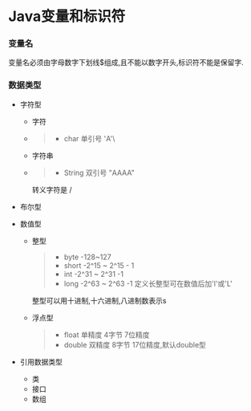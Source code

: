 # Java变量和标识符

### 变量名

变量名必须由字母数字下划线$组成,且不能以数字开头,标识符不能是保留字.

### 数据类型

+ 字符型

  - 字符

  - > - char	单引号  'A'\

  - 字符串

  - > - String 	双引号 "AAAA"

    转义字符是 /

+ 布尔型

+ 数值型

  - 整型

    > + byte			-128~127
    > + short			-2^15 ~ 2^15 - 1
    > + int				-2^31 ~ 2^31 -1
    > + long			-2^63 ~ 2^63 -1	定义长整型可在数值后加'l'或'L'

    整型可以用十进制,十六进制,八进制数表示s

  - 浮点型

    > - float        单精度    4字节    7位精度 
    > - double    双精度    8字节    17位精度,默认double型

+ 引用数据类型

  - 类
  - 接口
  - 数组

